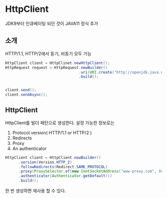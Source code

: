 # HttpClient

JDK9부터 인큐베이팅 되던 것이 JAVA11 정식 추가

## 소개
HTTP/1.1, HTTP/2에서 동기, 비동기 모두 가능


```java
HttpClient client = HttpClinet.newHttpClient();
HttpRequest request = HttpRequest.newBuilder()
                                 .uri(URI.create("http://openjdk.java.net/"))
                                 .build();


client.send();
client.sendAsync();

```


## HttpClient

HttpClient를 빌더 패턴으로 생성한다. 설정 가능한 정보로는 
 
1. Protocol version( HTTP/1.1 or HTTP/2 )
2. Redirects
3. Proxy
4. An authenticator

```java
HttpClient client = HttpClient.newBuilder()
      .version(Version.HTTP_2)
      .followRedirects(Redirect.SAME_PROTOCOL)
      .proxy(ProxySelector.of(new InetSocketAddress("www-proxy.com", 8080)))
      .authenticator(Authenticator.getDefault())
      .build();
```

한 번 생성하면 재사용 할 수 있다.

